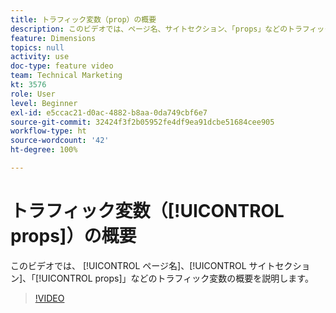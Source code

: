 ```yaml
---
title: トラフィック変数（prop）の概要
description: このビデオでは、ページ名、サイトセクション、「props」などのトラフィック変数の概要を説明します。
feature: Dimensions
topics: null
activity: use
doc-type: feature video
team: Technical Marketing
kt: 3576
role: User
level: Beginner
exl-id: e5ccac21-d0ac-4882-b8aa-0da749cbf6e7
source-git-commit: 32424f3f2b05952fe4df9ea91dcbe51684cee905
workflow-type: ht
source-wordcount: '42'
ht-degree: 100%

---
```


# トラフィック変数（[!UICONTROL props]）の概要

このビデオでは、 [!UICONTROL ページ名]、[!UICONTROL サイトセクション]、「[!UICONTROL props]」などのトラフィック変数の概要を説明します。

>[!VIDEO](https://video.tv.adobe.com/v/28767/?quality=12)
